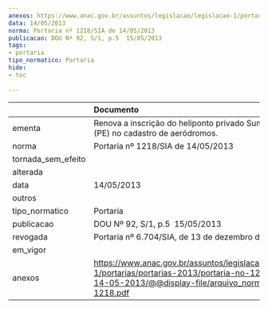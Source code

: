```yaml
---
anexos: https://www.anac.gov.br/assuntos/legislacao/legislacao-1/portarias/portarias-2013/portaria-no-1218-sia-de-14-05-2013/@@display-file/arquivo_norma/PA2013-1218.pdf
data: 14/05/2013
norma: Portaria nº 1218/SIA de 14/05/2013
publicacao: DOU Nº 92, S/1, p.5  15/05/2013
tags:
- portaria
tipo_normatico: Portaria
hide: 
- toc 
 
---
```


|                    | Documento                                                                                                                                                         |
|:-------------------|:------------------------------------------------------------------------------------------------------------------------------------------------------------------|
| ementa             | Renova a inscrição do heliponto privado Summerville (PE) no cadastro de aeródromos.                                                                               |
| norma              | Portaria nº 1218/SIA de 14/05/2013                                                                                                                                |
| tornada_sem_efeito |                                                                                                                                                                   |
| alterada           |                                                                                                                                                                   |
| data               | 14/05/2013                                                                                                                                                        |
| outros             |                                                                                                                                                                   |
| tipo_normatico     | Portaria                                                                                                                                                          |
| publicacao         | DOU Nº 92, S/1, p.5  15/05/2013                                                                                                                                   |
| revogada           | Portaria nº 6.704/SIA, de 13 de dezembro de 2021.                                                                                                                 |
| em_vigor           |                                                                                                                                                                   |
| anexos             | https://www.anac.gov.br/assuntos/legislacao/legislacao-1/portarias/portarias-2013/portaria-no-1218-sia-de-14-05-2013/@@display-file/arquivo_norma/PA2013-1218.pdf |